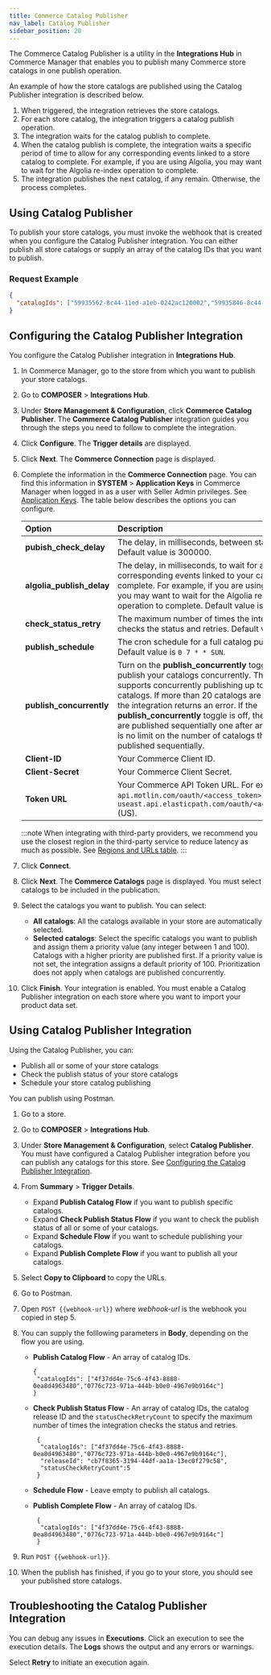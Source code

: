 ```yaml
---
title: Commerce Catalog Publisher 
nav_label: Catalog Publisher 
sidebar_position: 20
---
```


The Commerce Catalog Publisher is a utility in the **Integrations Hub** in Commerce Manager that enables you to publish many Commerce store catalogs in one publish operation. 

An example of how the store catalogs are published using the Catalog Publisher integration is described below.

1. When triggered, the integration retrieves the store catalogs.
1. For each store catalog, the integration triggers a catalog publish operation. 
1. The integration waits for the catalog publish to complete.  
1. When the catalog publish is complete, the integration waits a specific period of time to allow for any corresponding events linked to a store catalog to complete. For example, if you are using Algolia, you may want to wait for the Algolia re-index operation to complete. 
1. The integration publishes the next catalog, if any remain.  Otherwise, the process completes.

## Using Catalog Publisher

To publish your store catalogs, you must invoke the webhook that is created when you configure the Catalog Publisher integration. You can either publish all store catalogs or supply an array of the catalog IDs that you want to publish. 

### Request Example

```json
{
  "catalogIds": ["59935562-8c44-11ed-a1eb-0242ac120002","59935846-8c44-11ed-a1eb-0242ac120002"]
}
```

## Configuring the Catalog Publisher Integration

You configure the Catalog Publisher integration in **Integrations Hub**.

1. In Commerce Manager, go to the store from which you want to publish your store catalogs.
1. Go to **COMPOSER** > **Integrations Hub**.
1. Under **Store Management & Configuration**, click **Commerce Catalog Publisher**. The **Commerce Catalog Publisher** integration guides you through the steps you need to follow to complete the integration.
1. Click **Configure**. The **Trigger details** are displayed.
1. Click **Next**. The **Commerce Connection** page is displayed.
1. Complete the information in the **Commerce Connection** page. You can find this information in **SYSTEM** > **Application Keys** in Commerce Manager when logged in as a user with Seller Admin privileges. See [Application Keys](/guides/Getting-Started/authentication/application-keys/application-keys-overview). The table below describes the options you can configure. 

    | Option | Description |
    |:--- | :--- |
    | **pubish_check_delay** | The delay, in milliseconds, between status checks. Default value is 300000. |
    | **algolia_publish_delay** | The delay, in milliseconds, to wait for any corresponding events linked to your catalog to complete. For example, if you are using Algolia, you may want to wait for the Algolia re-index operation to complete. Default value is 300000. |
    | **check_status_retry** | The maximum number of times the integration checks the status and retries. Default value is 15. |
    | **publish_schedule**  | The cron schedule for a full catalog publish. Default value is `0 7 * * SUN`. |
    | **publish_concurrently**  | Turn on the **publish_concurrently** toggle to publish your catalogs concurrently. The integration supports concurrently publishing up to 20 catalogs. If more than 20 catalogs are included, the integration returns an error. If the **publish_concurrently** toggle is off, then catalogs are published sequentially one after another. There is no limit on the number of catalogs that can be published sequentially. |
    | **Client-ID** | Your Commerce Client ID. |
    | **Client-Secret** | Your Commerce Client Secret. | 
    | **Token URL** |Your Commerce API Token URL. For example, `api.motlin.com/oauth/<access_token>` (EU) or `useast.api.elasticpath.com/oauth/<access_token>` (US).|

    :::note
    When integrating with third-party providers, we recommend you use the closest region in the third-party service to reduce latency as much as possible. See [Regions and URLs table](/guides/Getting-Started/api-overview/elastic-path-domains#regions-and-ur-ls).
    :::

1. Click **Connect**.
1. Click **Next**. The **Commerce Catalogs** page is displayed. You must select catalogs to be included in the publication. 
1. Select the catalogs you want to publish. You can select:
    - **All catalogs**: All the catalogs available in your store are automatically selected.
    - **Selected catalogs**: Select the specific catalogs you want to publish and assign them a priority value (any integer between 1 and 100). Catalogs with a higher priority are published first. If a priority value is not set, the integration assigns a default priority of 100. Prioritization does not apply when catalogs are published concurrently. 
1. Click **Finish**. Your integration is enabled. You must enable a Catalog Publisher integration on each store where you want to import your product data set.  

## Using Catalog Publisher Integration

Using the Catalog Publisher, you can:

- Publish all or some of your store catalogs
- Check the publish status of your store catalogs
- Schedule your store catalog publishing

You can publish using Postman. 

1. Go to a store.
1. Go to **COMPOSER** > **Integrations Hub**.
1. Under **Store Management & Configuration**, select **Catalog Publisher**. You must have configured a Catalog Publisher integration before you can publish any catalogs for this store. See [Configuring the Catalog Publisher Integration](##configuring-the-catalog-publisher-integration).
1. From **Summary** > **Trigger Details**. 

    - Expand **Publish Catalog Flow** if you want to publish specific catalogs.
    - Expand **Check Publish Status Flow** if you want to check the publish status of all or some of your catalogs.
    - Expand **Schedule Flow** if you want to schedule publishing your catalogs.
    - Expand **Publish Complete Flow** if you want to publish all your catalogs.

1. Select **Copy to Clipboard** to copy the URLs.
1. Go to Postman.
1. Open `POST {{webhook-url}}` where *webhook-url* is the webhook you copied in step 5.
1. You can supply the folllowing parameters in **Body**, depending on the flow you are using. 

    - **Publish Catalog Flow** - An array of catalog IDs.
   
       ```
       {
        "catalogIds": ["4f37dd4e-75c6-4f43-8888-0ea8d4963480","0776c723-971a-444b-b0e0-4967e9b9164c"]
       }
       ```

    - **Check Publish Status Flow** - An array of catalog IDs, the catalog release ID and the `statusCheckRetryCount` to specify the maximum number of times the integration checks the status and retries.
      ```
       {
        "catalogIds": ["4f37dd4e-75c6-4f43-8888-0ea8d4963480","0776c723-971a-444b-b0e0-4967e9b9164c"],
        "releaseId": "cb7f8365-3194-44df-aa1a-13ec0f279c58",
        "statusCheckRetryCount":5
       }
       ```

    - **Schedule Flow** - Leave empty to publish all catalogs.
    - **Publish Complete Flow** - An array of catalog IDs.
      ```
       {
        "catalogIds": ["4f37dd4e-75c6-4f43-8888-0ea8d4963480","0776c723-971a-444b-b0e0-4967e9b9164c"]
       }
       ```

1. Run `POST {{webhook-url}}`.
1. When the publish has finished, if you go to your store, you should see your published store catalogs.

## Troubleshooting the Catalog Publisher Integration

You can debug any issues in **Executions**. Click an execution to see the execution details. The **Logs** shows the output and any errors or warnings.

Select **Retry** to initiate an execution again.
